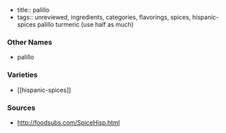 - title:: palillo
- tags:: unreviewed, ingredients, categories, flavorings, spices, hispanic-spices
palillo turmeric (use half as much)

### Other Names

* palillo

### Varieties

* [[hispanic-spices]]

### Sources
* http://foodsubs.com/SpiceHisp.html
